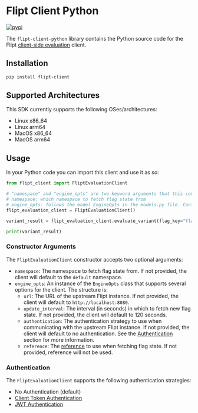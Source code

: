 # Flipt Client Python

[![pypi](https://img.shields.io/pypi/v/flipt-client.svg)](https://pypi.org/project/flipt-client)

The `flipt-client-python` library contains the Python source code for the Flipt [client-side evaluation](https://www.flipt.io/docs/integration/client) client.

## Installation

```bash
pip install flipt-client
```

## Supported Architectures

This SDK currently supports the following OSes/architectures:

- Linux x86_64
- Linux arm64
- MacOS x86_64
- MacOS arm64

## Usage

In your Python code you can import this client and use it as so:

```python
from flipt_client import FliptEvaluationClient

# "namespace" and "engine_opts" are two keyword arguments that this constructor accepts
# namespace: which namespace to fetch flag state from
# engine_opts: follows the model EngineOpts in the models.py file. Configures the url of the upstream Flipt instance, the interval in which to fetch new flag state, and the authentication method if your upstream Flipt instance requires it
flipt_evaluation_client = FliptEvaluationClient()

variant_result = flipt_evaluation_client.evaluate_variant(flag_key="flag1", entity_id="entity", context={"fizz": "buzz"})

print(variant_result)
```

### Constructor Arguments

The `FliptEvaluationClient` constructor accepts two optional arguments:

- `namespace`: The namespace to fetch flag state from. If not provided, the client will default to the `default` namespace.
- `engine_opts`: An instance of the `EngineOpts` class that supports several options for the client. The structure is:
  - `url`: The URL of the upstream Flipt instance. If not provided, the client will default to `http://localhost:8080`.
  - `update_interval`: The interval (in seconds) in which to fetch new flag state. If not provided, the client will default to 120 seconds.
  - `authentication`: The authentication strategy to use when communicating with the upstream Flipt instance. If not provided, the client will default to no authentication. See the [Authentication](#authentication) section for more information.
  - `reference`: The [reference](https://docs.flipt.io/guides/user/using-references) to use when fetching flag state. If not provided, reference will not be used.

### Authentication

The `FliptEvaluationClient` supports the following authentication strategies:

- No Authentication (default)
- [Client Token Authentication](https://docs.flipt.io/authentication/using-tokens)
- [JWT Authentication](https://docs.flipt.io/authentication/using-jwts)

